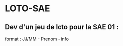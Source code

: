 # LOTO-SAE
Dev d'un jeu de loto pour la SAE 01 :
-----------------------------
format :
JJ/MM - Prenom - info
